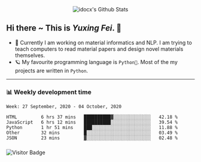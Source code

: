 <div align="center">
    <img align="center" src="https://github-readme-stats.vercel.app/api?username=idocx&show_icons=true&hide_border=true" alt="idocx's Github Stats"></img>
</div>

## Hi there ~ This is *Yuxing Fei*. ‍👋

- 🚀 Currently I am working on material informatics and NLP. I am trying to teach computers to read material papers and design novel materials themselves.
- 🪐 My favourite programming language is `Python🐍`. Most of the my projects are written in `Python`.

---

### 📊 Weekly development time
<!--START_SECTION:waka-->
```text
Week: 27 September, 2020 - 04 October, 2020

HTML         6 hrs 37 mins   ██████████▓░░░░░░░░░░░░░░   42.18 % 
JavaScript   6 hrs 12 mins   ██████████░░░░░░░░░░░░░░░   39.54 % 
Python       1 hr 51 mins    ███░░░░░░░░░░░░░░░░░░░░░░   11.88 % 
Other        32 mins         █░░░░░░░░░░░░░░░░░░░░░░░░   03.49 % 
JSON         23 mins         ▓░░░░░░░░░░░░░░░░░░░░░░░░   02.48 % 
```
<!--END_SECTION:waka-->

### 

![Visitor Badge](https://visitor-badge.laobi.icu/badge?page_id=idocx.idocx)